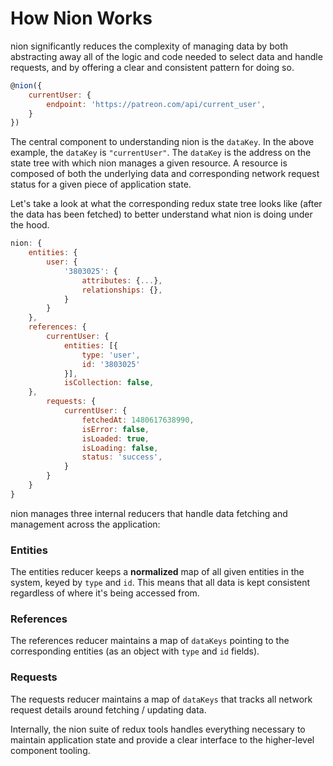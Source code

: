 # How Nion Works

nion significantly reduces the complexity of managing data by both abstracting away all of the logic and code needed to select data and handle requests, and by offering a clear and consistent pattern for doing so.

```javascript
@nion({
    currentUser: {
        endpoint: 'https://patreon.com/api/current_user',
    }
})
```

The central component to understanding nion is the `dataKey`. In the above example, the `dataKey` is `"currentUser"`. The `dataKey` is the address on the state tree with which nion manages a given resource. A resource is composed of both the underlying data and corresponding network request status for a given piece of application state.

Let's take a look at what the corresponding redux state tree  looks like (after the data has been fetched) to better understand what nion is doing under the hood.

```javascript
nion: {
    entities: {
        user: {
            '3803025': {
                attributes: {...},
                relationships: {},
            }
        }
    },
    references: {
        currentUser: {
            entities: [{
                type: 'user',
                id: '3803025'
            }],
            isCollection: false,
    },
        requests: {
            currentUser: {
                fetchedAt: 1480617638990,
                isError: false,
                isLoaded: true,
                isLoading: false,
                status: 'success',
            }
        }
    }
}
```

nion manages three internal reducers that handle data fetching and management across the application:

### Entities
The entities reducer keeps a **normalized** map of all given entities in the system, keyed by `type` and `id`. This means that all data is kept consistent regardless of where it's being accessed from.

### References
The references reducer maintains a map of `dataKeys` pointing to the corresponding entities (as an object with `type` and `id` fields).

### Requests
The requests reducer maintains a map of `dataKeys` that tracks all network request details around fetching / updating data.

Internally, the nion suite of redux tools handles everything necessary to maintain application state and provide a clear interface to the higher-level component tooling.
